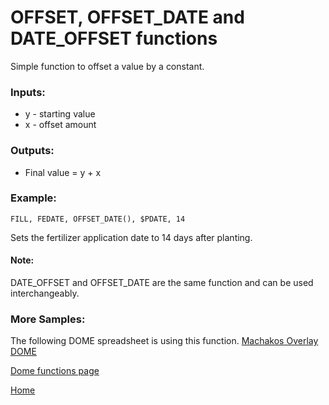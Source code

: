 # OFFSET, OFFSET_DATE and DATE_OFFSET functions

Simple function to offset a value by a constant.

### Inputs:
* y - starting value
* x - offset amount

### Outputs:
* Final value = y + x

### Example:
```
FILL, FEDATE, OFFSET_DATE(), $PDATE, 14
```
Sets the fertilizer application date to 14 days after planting.

#### Note:
DATE_OFFSET and OFFSET_DATE are the same function and can be used interchangeably.

### More Samples:
The following DOME spreadsheet is using this function.
[Machakos Overlay DOME](https://github.com/agmip/json-translation-samples/blob/master/Maize_Machakos/raw/Field_Overlay-Machakos-MAZ.xlsx?raw=true)

[Dome functions page](DOME_functions.md)

[Home](index.md)

